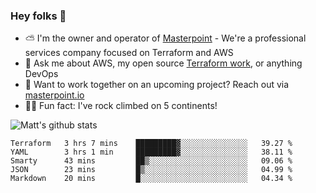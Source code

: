 

### Hey folks 👋

- ⛅️ I'm the owner and operator of [Masterpoint](https://masterpoint.io) - We're a professional services company focused on Terraform and AWS
- 💬 Ask me about AWS, my open source [Terraform work](https://github.com/masterpointio?q=terraform&type=&language=hcl), or anything DevOps
- 🔨 Want to work together on an upcoming project? Reach out via [masterpoint.io](https://masterpoint.io)
- 🧗‍♂️ Fun fact: I've rock climbed on 5 continents! 


![Matt's github stats](https://github-readme-stats.vercel.app/api?username=Gowiem&count_private=true&theme=cobalt&show_icons=true)

<!--START_SECTION:waka-->
```text
Terraform   3 hrs 7 mins    █████████▓░░░░░░░░░░░░░░░   39.27 % 
YAML        3 hrs 1 min     █████████▓░░░░░░░░░░░░░░░   38.11 % 
Smarty      43 mins         ██▒░░░░░░░░░░░░░░░░░░░░░░   09.06 % 
JSON        23 mins         █▒░░░░░░░░░░░░░░░░░░░░░░░   04.99 % 
Markdown    20 mins         █░░░░░░░░░░░░░░░░░░░░░░░░   04.34 % 
```
<!--END_SECTION:waka-->
